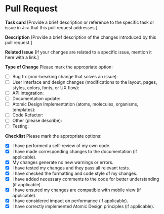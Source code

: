 # Pull Request

**Task card**
[Provide a brief description or reference to the specific task or issue in Jira that this pull request addresses.]

**Description**
[Provide a brief description of the changes introduced by this pull request.]

**Related Issue**
[If your changes are related to a specific issue, mention it here with a link.]

**Type of Change**
Please mark the appropriate option:

- [ ] Bug fix (non-breaking change that solves an issue):
- [ ] User interface and design changes (modifications to the layout, pages, styles, colors, fonts, or UX flow):
- [ ] API integration:
- [ ] Documentation update:
- [ ] Atomic Design Implementation (atoms, molecules, organisms, templates):
- [ ] Code Refactor:
- [ ] Other (please describe):
- [ ] Testing:

**Checklist**
Please mark the appropriate options:

- [x] I have performed a self-review of my own code.
- [x] I have made corresponding changes to the documentation (if applicable).
- [x] My changes generate no new warnings or errors.
- [x] I have tested my changes and they pass all relevant tests.
- [x] I have checked the formatting and code style of my changes.
- [x] I have added necessary comments to the code for better understanding (if applicable).
- [x] I have ensured my changes are compatible with mobile view (if applicable).
- [x] I have considered impact on performance (if applicable).
- [x] I have correctly implemented Atomic Design principles (if applicable).
